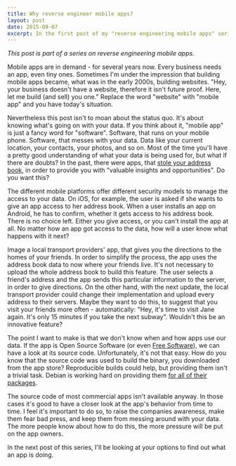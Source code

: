 ```yaml
---
title: Why reverse engineer mobile apps?
layout: post
date: 2015-09-07
excerpt: In the first post of my "reverse engineering mobile apps" series, I'm arguing why you should learn how to reverse engineer apps.
---
```


*This post is part of a series on reverse engineering mobile apps.*

Mobile apps are in demand - for several years now. Every business
needs an app, even tiny ones. Sometimes I'm under the impression that
building mobile apps became, what was in the early 2000s, building
websites. "Hey, your business doesn't have a website, therefore it isn't
future proof. Here, let me build (and sell) you one." Replace the word
"website" with "mobile app" and you have today's situation.

Nevertheless this post isn't to moan about the status quo. It's about
knowing what's going on with your data. If you think about it, "mobile
app" is just a fancy word for "software". Software, that runs on your
mobile phone. Software, that messes with your data. Data like your
current location, your contacts, your photos, and so on.  Most of the
time you'll have a pretty good understanding of what your data is
being used for, but what if there are doubts? In the past, there were
apps, that
[stole your address book](https://venturebeat.com/2012/02/14/iphone-address-book/),
in order to provide you with "valuable insights and opportunities". Do
you want this?

The different mobile platforms offer different security models to
manage the access to your data. On iOS, for example, the user is asked
if she wants to give an app access to her address book. When a user
installs an app on Android, he has to confirm, whether it gets access
to his address book. There is no choice left. Either you give access,
or you can't install the app at all. No matter how an app got access
to the data, how will a user know what happens with it next?

Image a local transport providers' app, that gives you the directions
to the homes of your friends. In order to simplify the process, the
app uses the address book data to now where your friends live. It's
not necessary to upload the whole address book to build this
feature. The user selects a friend's address and the app sends this
particular information to the server, in order to give directions. On
the other hand, with the next update, the local transport provider
could change their implementation and upload every address to their
servers. Maybe they want to do this, to suggest that you visit your
friends more often - automatically: "Hey, it's time to visit Jane
again. It's only 15 minutes if you take the next subway". Wouldn't
this be an innovative feature?

The point I want to make is that we don't know when and how apps use
our data. If the app is Open Source Software (or even
[Free Software](https://en.wikipedia.org/wiki/Free_and_open-source_software)),
we can have a look at its source code. Unfortunately, it's not that
easy. How do you know that the source code was used to build the
binary, you downloaded from the app store? Reproducible builds could
help, but providing them isn't a trivial task. Debian is working hard
on providing them
[for all of their packages](https://wiki.debian.org/ReproducibleBuilds).

The source code of most commercial apps isn't available anyway. In
those cases it's good to have a closer look at the app's behavior from
time to time. I feel it's important to do so, to raise the companies
awareness, make them fear bad press, and keep them from messing around
with your data. The more people know about how to do this, the more
pressure will be put on the app owners.

In the next post of this series, I'll be looking at your options to
find out what an app is doing.
